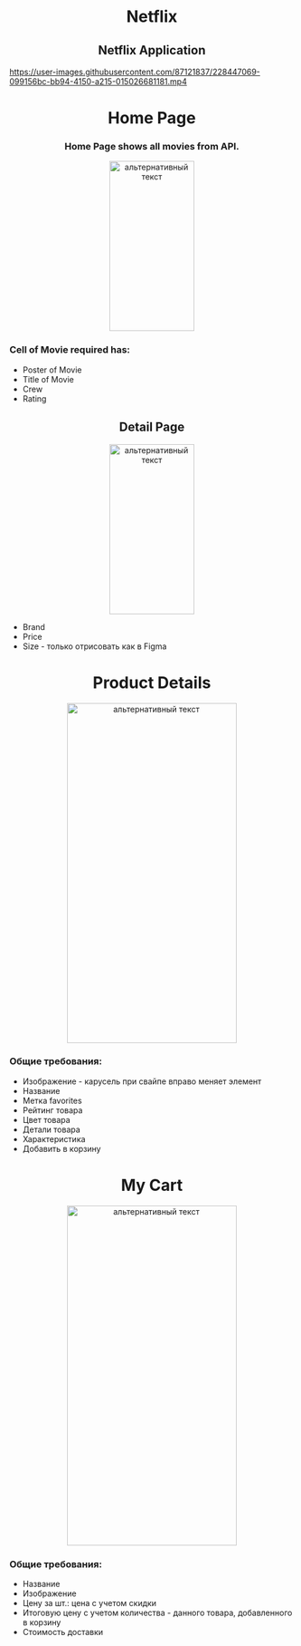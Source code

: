 <h1 align="center">Netflix</h1>

<h2 align="center"> Netflix Application</h2>



https://user-images.githubusercontent.com/87121837/228447069-099156bc-bb94-4150-a215-015026681181.mp4


<h1 align="center">Home Page</h1>

<h3 align="center">Home Page shows all movies from API.</h3>

<div align="center">


<img src="https://user-images.githubusercontent.com/87121837/228447647-c460fb0f-5eb4-4df7-a0a4-31ad68240dd5.png" alt="альтернативный текст" width="150" height="300" align="center">
</div>

<h3>Cell of Movie required has:</h3>
<ul>
<li>Poster of Movie</li>
<li>Title of Movie</li>
<li>Crew</li>
<li>Rating</li>
</ul>

<h2 align="center">Detail Page</h2>

<div align="center">


<img src="https://user-images.githubusercontent.com/87121837/228448202-6019d4be-0b78-498a-9395-457ba6f06684.png" alt="альтернативный текст" width="150" height="300" align="center">
</div>

<ul>
<li>Brand</li>
<li>Price</li>
<li>Size - только отрисовать как в Figma</li>
</ul>

<h1 align="center">Product Details</h1>

<div align="center">
<img src="https://user-images.githubusercontent.com/87121837/186835668-9e72ba12-411b-4059-b479-69812dd185a1.png" alt="альтернативный текст" width="300" height="600" align="center">
</div>

<h3>Общие требования:</h3>
<ul>
<li>Изображение - карусель при свайпе вправо меняет элемент</li>
<li>Название</li>
<li>Метка favorites</li>
<li>Рейтинг товара</li>
<li>Цвет товара</li>
<li>Детали товара</li>
<li>Характеристика</li>
<li>Добавить в корзину</li>
</ul>

<h1 align="center">My Cart</h1>

<div align="center">
<img src="https://user-images.githubusercontent.com/87121837/186835820-663f0cc1-e307-48c7-b346-60104e56e613.png" alt="альтернативный текст" width="300" height="600" align="center">
</div>


<h3>Общие требования:</h3>
<ul>
<li>Название</li>
<li>Изображение</li>
<li>Цену за шт.: цена с учетом скидки</li>
<li>Итоговую цену с учетом количества - данного товара, добавленного в корзину</li>
<li>Стоимость доставки</li>
</ul>
